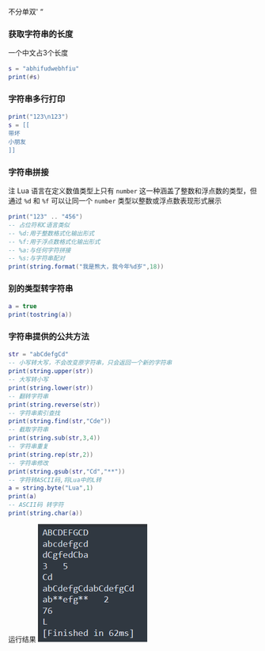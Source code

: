 不分单双' “
### 获取字符串的长度
一个中文占3个长度
```lua
s = "abhifudwebhfiu"
print(#s)
```
### 字符串多行打印
```lua
print("123\n123")
s = [[
带坏
小朋友
]]
```
### 字符串拼接
注 Lua 语言在定义数值类型上只有 `number` 这一种涵盖了整数和浮点数的类型，但通过 `%d` 和 `%f` 可以让同一个 `number` 类型以整数或浮点数表现形式展示
```lua
print("123" .. "456")
-- 占位符和C语言类似
-- %d:用于整数格式化输出形式
-- %f:用于浮点数格式化输出形式
-- %a:与任何字符拼接
-- %s:与字符串配对
print(string.format("我是熊大，我今年%d岁",18))
```
### 别的类型转字符串
```lua
a = true
print(tostring(a))
```

### 字符串提供的公共方法
```lua
str = "abCdefgCd"
-- 小写转大写，不会改变原字符串，只会返回一个新的字符串
print(string.upper(str))
-- 大写转小写
print(string.lower(str))
-- 翻转字符串
print(string.reverse(str))
-- 字符串索引查找
print(string.find(str,"Cde"))
-- 截取字符串
print(string.sub(str,3,4))
-- 字符串重复
print(string.rep(str,2))
-- 字符串修改
print(string.gsub(str,"Cd","**"))
-- 字符转ASCII码,将Lua中的L转
a = string.byte("Lua",1)
print(a)
-- ASCII码 转字符
print(string.char(a))
```
运行结果
![](../../../img/beishang20241227180927686.png)
